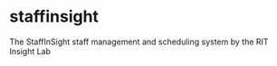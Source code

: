 staffinsight
============

The StaffInSight staff management and scheduling system by the RIT Insight Lab
